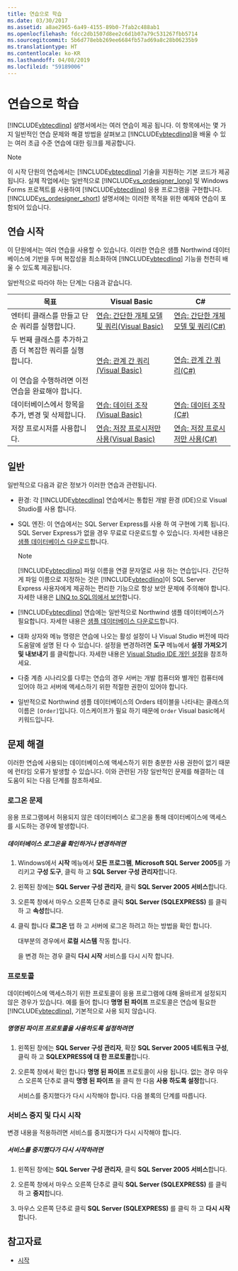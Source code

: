 ```yaml
---
title: 연습으로 학습
ms.date: 03/30/2017
ms.assetid: a8ae2965-6a49-4155-89b0-7fab2c488ab1
ms.openlocfilehash: fdcc2db1507d8ee2c6d1b07a79c531267fbb5714
ms.sourcegitcommit: 5b6d778ebb269ee6684fb57ad69a8c28b06235b9
ms.translationtype: HT
ms.contentlocale: ko-KR
ms.lasthandoff: 04/08/2019
ms.locfileid: "59189006"
---
```

# <a name="learning-by-walkthroughs"></a>연습으로 학습
[!INCLUDE[vbtecdlinq](../../../../../../includes/vbtecdlinq-md.md)] 설명서에서는 여러 연습이 제공 됩니다. 이 항목에서는 몇 가지 일반적인 연습 문제와 해결 방법을 살펴보고 [!INCLUDE[vbtecdlinq](../../../../../../includes/vbtecdlinq-md.md)]을 배울 수 있는 여러 초급 수준 연습에 대한 링크를 제공합니다.  
  
> [!NOTE]
>  이 시작 단원의 연습에서는 [!INCLUDE[vbtecdlinq](../../../../../../includes/vbtecdlinq-md.md)] 기술을 지원하는 기본 코드가 제공됩니다. 실제 작업에서는 일반적으로 [!INCLUDE[vs_ordesigner_long](../../../../../../includes/vs-ordesigner-long-md.md)] 및 Windows Forms 프로젝트를 사용하여 [!INCLUDE[vbtecdlinq](../../../../../../includes/vbtecdlinq-md.md)] 응용 프로그램을 구현합니다. [!INCLUDE[vs_ordesigner_short](../../../../../../includes/vs-ordesigner-short-md.md)] 설명서에는 이러한 목적을 위한 예제와 연습이 포함되어 있습니다.  
  
## <a name="getting-started-walkthroughs"></a>연습 시작  
 이 단원에서는 여러 연습을 사용할 수 있습니다. 이러한 연습은 샘플 Northwind 데이터베이스에 기반을 두며 복잡성을 최소화하여 [!INCLUDE[vbtecdlinq](../../../../../../includes/vbtecdlinq-md.md)] 기능을 천천히 배울 수 있도록 제공됩니다.  
  
 일반적으로 따라야 하는 단계는 다음과 같습니다.  
  
|목표|Visual Basic|C#|  
|---------------|------------------|---------|  
|엔터티 클래스를 만들고 단순 쿼리를 실행합니다.|[연습: 간단한 개체 모델 및 쿼리(Visual Basic)](../../../../../../docs/framework/data/adonet/sql/linq/walkthrough-simple-object-model-and-query-visual-basic.md)|[연습: 간단한 개체 모델 및 쿼리(C#)](../../../../../../docs/framework/data/adonet/sql/linq/walkthrough-simple-object-model-and-query-csharp.md)|  
|두 번째 클래스를 추가하고 좀 더 복잡한 쿼리를 실행합니다.<br /><br /> 이 연습을 수행하려면 이전 연습을 완료해야 합니다.|[연습: 관계 간 쿼리(Visual Basic)](../../../../../../docs/framework/data/adonet/sql/linq/walkthrough-querying-across-relationships-visual-basic.md)|[연습: 관계 간 쿼리(C#)](../../../../../../docs/framework/data/adonet/sql/linq/walkthrough-querying-across-relationships-csharp.md)|  
|데이터베이스에서 항목을 추가, 변경 및 삭제합니다.|[연습: 데이터 조작(Visual Basic)](../../../../../../docs/framework/data/adonet/sql/linq/walkthrough-manipulating-data-visual-basic.md)|[연습: 데이터 조작(C#)](../../../../../../docs/framework/data/adonet/sql/linq/walkthrough-manipulating-data-csharp.md)|  
|저장 프로시저를 사용합니다.|[연습: 저장 프로시저만 사용(Visual Basic)](../../../../../../docs/framework/data/adonet/sql/linq/walkthrough-using-only-stored-procedures-visual-basic.md)|[연습: 저장 프로시저만 사용(C#)](../../../../../../docs/framework/data/adonet/sql/linq/walkthrough-using-only-stored-procedures-csharp.md)|  
  
## <a name="general"></a>일반  
 일반적으로 다음과 같은 정보가 이러한 연습과 관련됩니다.  
  
-   환경: 각 [!INCLUDE[vbtecdlinq](../../../../../../includes/vbtecdlinq-md.md)] 연습에서는 통합된 개발 환경 (IDE)으로 Visual Studio를 사용 합니다.  
  
-   SQL 엔진: 이 연습에서는 SQL Server Express를 사용 하 여 구현에 기록 됩니다. SQL Server Express가 없을 경우 무료로 다운로드할 수 있습니다. 자세한 내용은 [샘플 데이터베이스 다운로드](../../../../../../docs/framework/data/adonet/sql/linq/downloading-sample-databases.md)합니다.  
  
    > [!NOTE]
    >  [!INCLUDE[vbtecdlinq](../../../../../../includes/vbtecdlinq-md.md)] 파일 이름을 연결 문자열로 사용 하는 연습입니다. 간단하게 파일 이름으로 지정하는 것은 [!INCLUDE[vbtecdlinq](../../../../../../includes/vbtecdlinq-md.md)]이 SQL Server Express 사용자에게 제공하는 편리한 기능으로 항상 보안 문제에 주의해야 합니다. 자세한 내용은 [LINQ to SQL의에서 보안](../../../../../../docs/framework/data/adonet/sql/linq/security-in-linq-to-sql.md)합니다.  
  
-   [!INCLUDE[vbtecdlinq](../../../../../../includes/vbtecdlinq-md.md)] 연습에는 일반적으로 Northwind 샘플 데이터베이스가 필요합니다. 자세한 내용은 [샘플 데이터베이스 다운로드](../../../../../../docs/framework/data/adonet/sql/linq/downloading-sample-databases.md)합니다.  
  
-   대화 상자와 메뉴 명령은 연습에 나오는 활성 설정이 나 Visual Studio 버전에 따라 도움말에 설명 된 다 수 있습니다. 설정을 변경하려면 **도구** 메뉴에서 **설정 가져오기 및 내보내기** 를 클릭합니다. 자세한 내용은 [Visual Studio IDE 개인 설정](/visualstudio/ide/personalizing-the-visual-studio-ide)을 참조하세요.  
  
-   다중 계층 시나리오를 다루는 연습의 경우 서버는 개발 컴퓨터와 별개인 컴퓨터에 있어야 하고 서버에 액세스하기 위한 적절한 권한이 있어야 합니다.  
  
-   일반적으로 Northwind 샘플 데이터베이스의 Orders 테이블을 나타내는 클래스의 이름은 `[Order]`입니다. 이스케이프가 필요 하기 때문에 `Order` Visual basic에서 키워드입니다.  
  
## <a name="troubleshooting"></a>문제 해결  
 이러한 연습에 사용되는 데이터베이스에 액세스하기 위한 충분한 사용 권한이 없기 때문에 런타임 오류가 발생할 수 있습니다. 이와 관련된 가장 일반적인 문제를 해결하는 데 도움이 되는 다음 단계를 참조하세요.  
  
### <a name="log-on-issues"></a>로그온 문제  
 응용 프로그램에서 허용되지 않은 데이터베이스 로그온을 통해 데이터베이스에 액세스를 시도하는 경우에 발생합니다.  
  
##### <a name="to-verify-or-change-the-database-log-on"></a>데이터베이스 로그온을 확인하거나 변경하려면  
  
1.  Windows에서 **시작** 메뉴에서 **모든 프로그램**, **Microsoft SQL Server 2005**를 가리키고 **구성 도구**, 클릭 하 고 **SQL Server 구성 관리자**합니다.  
  
2.  왼쪽된 창에는 **SQL Server 구성 관리자**, 클릭 **SQL Server 2005 서비스**합니다.  
  
3.  오른쪽 창에서 마우스 오른쪽 단추로 클릭 **SQL Server (SQLEXPRESS)** 를 클릭 하 고 **속성**합니다.  
  
4.  클릭 합니다 **로그온** 탭 하 고 서버에 로그온 하려고 하는 방법을 확인 합니다.  
  
     대부분의 경우에서 **로컬 시스템** 작동 합니다.  
  
     을 변경 하는 경우 클릭 **다시 시작** 서비스를 다시 시작 합니다.  
  
### <a name="protocols"></a>프로토콜  
 데이터베이스에 액세스하기 위한 프로토콜이 응용 프로그램에 대해 올바르게 설정되지 않은 경우가 있습니다. 예를 들어 합니다 **명명 된 파이프** 프로토콜은 연습에 필요한 [!INCLUDE[vbtecdlinq](../../../../../../includes/vbtecdlinq-md.md)], 기본적으로 사용 되지 않습니다.  
  
##### <a name="to-enable-the-named-pipes-protocol"></a>명명된 파이프 프로토콜을 사용하도록 설정하려면  
  
1.  왼쪽된 창에는 **SQL Server 구성 관리자**, 확장 **SQL Server 2005 네트워크 구성**, 클릭 하 고 **SQLEXPRESS에 대 한 프로토콜**합니다.  
  
2.  오른쪽 창에서 확인 합니다 **명명 된 파이프** 프로토콜이 사용 됩니다. 없는 경우 마우스 오른쪽 단추로 클릭 **명명 된 파이프** 을 클릭 한 다음 **사용 하도록 설정**합니다.  
  
     서비스를 중지했다가 다시 시작해야 합니다. 다음 블록의 단계를 따릅니다.  
  
### <a name="stopping-and-restarting-the-service"></a>서비스 중지 및 다시 시작  
 변경 내용을 적용하려면 서비스를 중지했다가 다시 시작해야 합니다.  
  
##### <a name="to-stop-and-restart-the-service"></a>서비스를 중지했다가 다시 시작하려면  
  
1.  왼쪽된 창에는 **SQL Server 구성 관리자**, 클릭 **SQL Server 2005 서비스**합니다.  
  
2.  오른쪽 창에서 마우스 오른쪽 단추로 클릭 **SQL Server (SQLEXPRESS)** 를 클릭 하 고 **중지**합니다.  
  
3.  마우스 오른쪽 단추로 클릭 **SQL Server (SQLEXPRESS)** 를 클릭 하 고 **다시 시작**합니다.  
  
## <a name="see-also"></a>참고자료

- [시작](../../../../../../docs/framework/data/adonet/sql/linq/getting-started.md)
